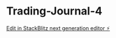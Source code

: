 # Trading-Journal-4

[Edit in StackBlitz next generation editor ⚡️](https://stackblitz.com/~/github.com/MMplatinum/Trading-Journal-4)